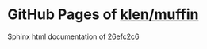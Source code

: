 GitHub Pages of [klen/muffin](https://github.com/klen/muffin.git)
===
Sphinx html documentation of [26efc2c6](https://github.com/klen/muffin/tree/26efc2c609641c618639c95629d945b9eb40d665)
